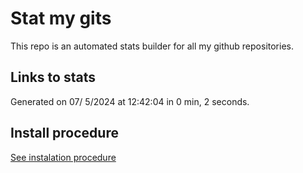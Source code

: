 # Stat my gits

This repo is an automated stats builder for all my github repositories.

## Links to stats


Generated on 07/ 5/2024 at 12:42:04 in 0 min, 2 seconds.

## Install procedure

[See instalation procedure](./src/install.md)
